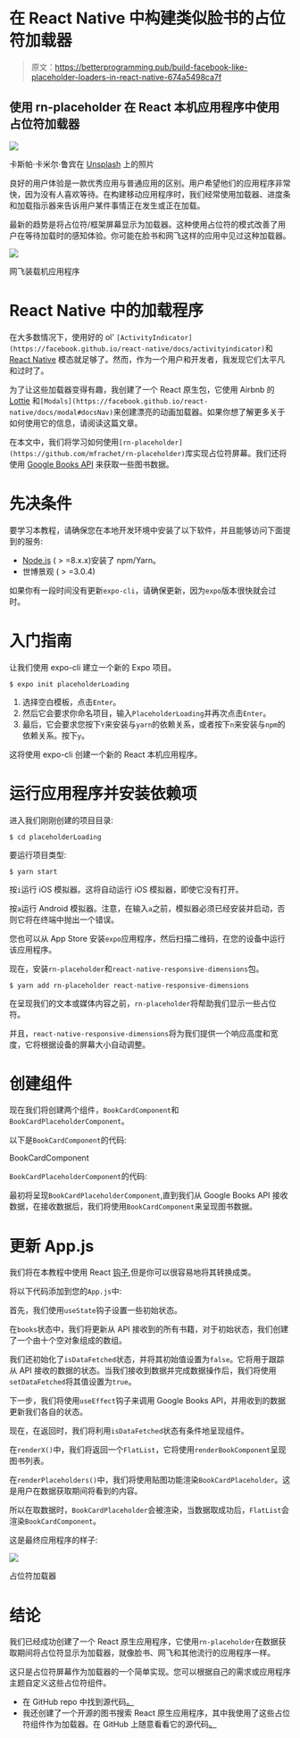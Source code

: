 # 在 React Native 中构建类似脸书的占位符加载器

> 原文：<https://betterprogramming.pub/build-facebook-like-placeholder-loaders-in-react-native-674a5498ca7f>

## 使用 rn-placeholder 在 React 本机应用程序中使用占位符加载器

![](img/fdd4722fbc2d69136a897b78e9fb51d3.png)

卡斯帕·卡米尔·鲁宾在 [Unsplash](https://unsplash.com/?utm_source=unsplash&utm_medium=referral&utm_content=creditCopyText) 上的照片

良好的用户体验是一款优秀应用与普通应用的区别。用户希望他们的应用程序非常快，因为没有人喜欢等待。在构建移动应用程序时，我们经常使用加载器、进度条和加载指示器来告诉用户某件事情正在发生或正在加载。

最新的趋势是将占位符/框架屏幕显示为加载器。这种使用占位符的模式改善了用户在等待加载时的感知体验。你可能在脸书和网飞这样的应用中见过这种加载器。

![](img/453f59373f4a8b1a9f387432ade55e68.png)

网飞装载机应用程序

# React Native 中的加载程序

在大多数情况下，使用好的 ol' `[ActivityIndicator](https://facebook.github.io/react-native/docs/activityindicator)`和 [React Native](https://facebook.github.io/react-native/) 模态就足够了。然而，作为一个用户和开发者，我发现它们太平凡和过时了。

为了让这些加载器变得有趣，我创建了一个 React 原生包，它使用 Airbnb 的 [Lottie](https://airbnb.io/lottie/) 和`[Modals](https://facebook.github.io/react-native/docs/modal#docsNav)`来创建漂亮的动画加载器。如果你想了解更多关于如何使用它的信息，请阅读这篇文章。

在本文中，我们将学习如何使用`[rn-placeholder](https://github.com/mfrachet/rn-placeholder)`库实现占位符屏幕。我们还将使用 [Google Books API](https://developers.google.com/books) 来获取一些图书数据。

# 先决条件

要学习本教程，请确保您在本地开发环境中安装了以下软件，并且能够访问下面提到的服务:

*   [Node.js](https://nodejs.org/en/) ( > =8.x.x)安装了 npm/Yarn。
*   世博景观 ( > =3.0.4)

如果你有一段时间没有更新`expo-cli`，请确保更新，因为`expo`版本很快就会过时。

# 入门指南

让我们使用 expo-cli 建立一个新的 Expo 项目。

```
$ expo init placeholderLoading
```

1.  选择空白模板，点击`Enter`。
2.  然后它会要求你命名项目，输入`PlaceholderLoading`并再次点击`Enter`。
3.  最后，它会要求您按下`Y`来安装与`yarn`的依赖关系，或者按下`n`来安装与`npm`的依赖关系。按下`y`。

这将使用 expo-cli 创建一个新的 React 本机应用程序。

# 运行应用程序并安装依赖项

进入我们刚刚创建的项目目录:

```
$ cd placeholderLoading
```

要运行项目类型:

```
$ yarn start
```

按`i`运行 iOS 模拟器。这将自动运行 iOS 模拟器，即使它没有打开。

按`a`运行 Android 模拟器。注意，在输入`a`之前，模拟器必须已经安装并启动，否则它将在终端中抛出一个错误。

您也可以从 App Store 安装`expo`应用程序，然后扫描二维码，在您的设备中运行该应用程序。

现在，安装`rn-placeholder`和`react-native-responsive-dimensions`包。

```
$ yarn add rn-placeholder react-native-responsive-dimensions
```

在呈现我们的文本或媒体内容之前，`rn-placeholder`将帮助我们显示一些占位符。

并且，`react-native-responsive-dimensions`将为我们提供一个响应高度和宽度，它将根据设备的屏幕大小自动调整。

# 创建组件

现在我们将创建两个组件，`BookCardComponent`和`BookCardPlaceholderComponent`。

以下是`BookCardComponent`的代码:

BookCardComponent

`BookCardPlaceholderComponent`的代码:

最初将呈现`BookCardPlaceholderComponent`,直到我们从 Google Books API 接收数据，在接收数据后，我们将使用`BookCardComponent`来呈现图书数据。

# 更新 App.js

我们将在本教程中使用 React [钩子](https://reactjs.org/docs/hooks-intro.html),但是你可以很容易地将其转换成类。

将以下代码添加到您的`App.js`中:

首先，我们使用`useState`钩子设置一些初始状态。

在`books`状态中，我们将更新从 API 接收到的所有书籍，对于初始状态，我们创建了一个由十个空对象组成的数组。

我们还初始化了`isDataFetched`状态，并将其初始值设置为`false`。它将用于跟踪从 API 接收的数据的状态。当我们接收到数据并完成数据操作后，我们将使用`setDataFetched`将其值设置为`true`。

下一步，我们将使用`useEffect`钩子来调用 Google Books API，并用收到的数据更新我们各自的状态。

现在，在返回时，我们将利用`isDataFetched`状态有条件地呈现组件。

在`renderX()`中，我们将返回一个`FlatList`，它将使用`renderBookComponent`呈现图书列表。

在`renderPlaceholders()`中，我们将使用贴图功能渲染`BookCardPlaceholder`。这是用户在数据获取期间将看到的内容。

所以在取数据时，`BookCardPlaceholder`会被渲染，当数据取成功后，`FlatList`会渲染`BookCardComponent`。

这是最终应用程序的样子:

![](img/170acacff4a9a3999f143c973e568895.png)

占位符加载器

# 结论

我们已经成功创建了一个 React 原生应用程序，它使用`rn-placeholder`在数据获取期间将占位符显示为加载器，就像脸书、网飞和其他流行的应用程序一样。

这只是占位符屏幕作为加载器的一个简单实现。您可以根据自己的需求或应用程序主题自定义这些占位符组件。

*   在 GitHub repo 中找到源代码[。](https://github.com/vikrantnegi/react-native-placeholder-loading)
*   我还创建了一个开源的图书搜索 React 原生应用程序，其中我使用了这些占位符组件作为加载器。在 GitHub 上随意看看它的源代码[。](https://github.com/vikrantnegi/RN-Book-Search)